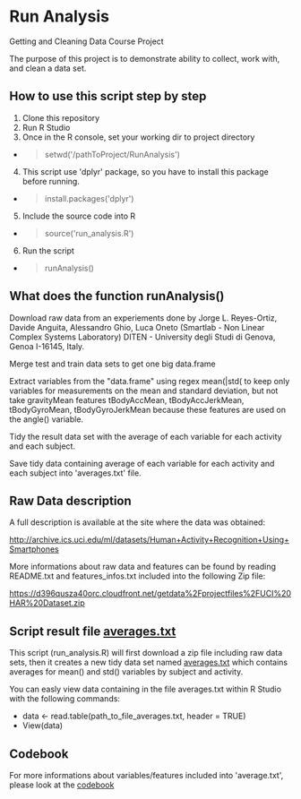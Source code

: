 # Run Analysis

Getting and Cleaning Data Course Project

The purpose of this project is to demonstrate ability to collect, work with, and clean a data set.

## How to use this script step by step

 1. Clone this repository
 2. Run R Studio
 3. Once in the R console, set your working dir to project directory
   - > setwd('/pathToProject/RunAnalysis')
 4. This script use 'dplyr' package, so you have to install this package before running.
   - > install.packages('dplyr')
 5. Include the source code into R
   - > source('run_analysis.R')
 6. Run the script
   - > runAnalysis()

## What does the function runAnalysis()

Download raw data from an experiements done by Jorge L. Reyes-Ortiz, Davide Anguita, Alessandro Ghio, Luca Oneto (Smartlab - Non Linear Complex Systems Laboratory) DITEN - University degli Studi di Genova, Genoa I-16145, Italy.

Merge test and train data sets to get one big data.frame

Extract variables from the "data.frame" using regex mean\(|std\( to keep only variables for measurements on the mean and standard deviation, but not take gravityMean features tBodyAccMean, tBodyAccJerkMean, tBodyGyroMean, tBodyGyroJerkMean because these features are used on the angle() variable.

Tidy the result data set with the average of each variable for each activity and each subject.

Save tidy data containing average of each variable for each activity and each subject into 'averages.txt' file.

## Raw Data description
A full description is available at the site where the data was obtained:

http://archive.ics.uci.edu/ml/datasets/Human+Activity+Recognition+Using+Smartphones 

More informations about raw data and features can be found by reading README.txt and features_infos.txt included into the following Zip file:

https://d396qusza40orc.cloudfront.net/getdata%2Fprojectfiles%2FUCI%20HAR%20Dataset.zip

## Script result file [averages.txt](https://s3.amazonaws.com/coursera-uploads/user-051fa137730c3eb33da98f95/972585/asst-3/c33837803e7311e4936bedd6353e4722.txt)

This script (run_analysis.R) will first download a zip file including raw data sets, then it creates a new tidy data set named [averages.txt](https://s3.amazonaws.com/coursera-uploads/user-051fa137730c3eb33da98f95/972585/asst-3/c33837803e7311e4936bedd6353e4722.txt) which contains averages for mean() and std() variables by subject and activity.

You can easly view data containing in the file averages.txt within R Studio with the following commands:
 - data <- read.table(path_to_file_averages.txt, header = TRUE)
 - View(data)

## Codebook
For more informations about variables/features included into 'average.txt', please look at the [codebook](https://github.com/vbuzzano/RunAnalysis/blob/master/codebook.md)
